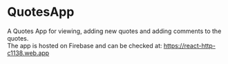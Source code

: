 # QuotesApp
A Quotes App for viewing, adding new quotes and adding comments to the quotes.
<br />The app is hosted on Firebase and can be checked at: https://react-http-c1138.web.app
